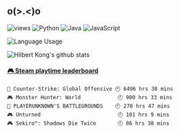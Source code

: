 ## o(>.<)o
![views](https://komarev.com/ghpvc/?username=soooda)
![Python](https://img.shields.io/badge/-Python-3776AB?style=flat-square&logo=Python&labelColor=007396&logoColor=fff)
![Java](https://img.shields.io/badge/-Java-007396?style=flat-square&logo=Java&labelColor=007396&logoColor=fff)
![JavaScript](https://img.shields.io/badge/-JavaScript-e5cd0c?style=flat-square&logo=JavaScript&labelColor=007396&logoColor=fff)

![Language Usage](https://github-readme-stats.vercel.app/api/top-langs/?username=soooda&layout=compact&title_color=AAAB6&bg_color=0,251F2B,504F65,453546,504F65,251F2B&text_color=A3D2CA)

![Hilbert Kong's github stats](https://github-readme-stats.vercel.app/api?username=soooda&show_icons=true&title_color=AAAB6&icon_color=5EAAA8&text_color=A3D2CA&count_private=true&bg_color=0,251F2B,504F65,453546,504F65,251F2B&include_all_commits=true)

<!-- steam-box start -->
#### <a href="https://gist.github.com/58342eb205bcd66ddd75f6e49340d604" target="_blank">🎮 Steam playtime leaderboard</a>
```text
🔫 Counter-Strike: Global Offensive 🕘 6496 hrs 38 mins
🎮 Monster Hunter: World            🕘 900 hrs 33 mins
🍳 PLAYERUNKNOWN'S BATTLEGROUNDS    🕘 270 hrs 47 mins
🎮 Unturned                         🕘 101 hrs 9 mins
🎮 Sekiro™: Shadows Die Twice       🕘 86 hrs 38 mins
```
<!-- Powered by https://github.com/YouEclipse/steam-box . -->
<!-- steam-box end -->


